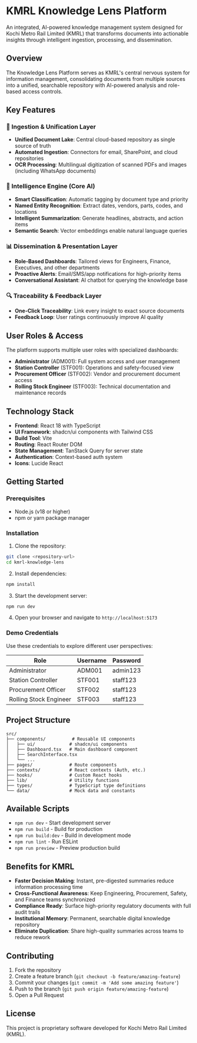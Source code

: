 # KMRL Knowledge Lens Platform

An integrated, AI-powered knowledge management system designed for Kochi Metro Rail Limited (KMRL) that transforms documents into actionable insights through intelligent ingestion, processing, and dissemination.

## Overview

The Knowledge Lens Platform serves as KMRL's central nervous system for information management, consolidating documents from multiple sources into a unified, searchable repository with AI-powered analysis and role-based access controls.

## Key Features

### 🔄 Ingestion & Unification Layer
- **Unified Document Lake**: Central cloud-based repository as single source of truth
- **Automated Ingestion**: Connectors for email, SharePoint, and cloud repositories
- **OCR Processing**: Multilingual digitization of scanned PDFs and images (including WhatsApp documents)

### 🧠 Intelligence Engine (Core AI)
- **Smart Classification**: Automatic tagging by document type and priority
- **Named Entity Recognition**: Extract dates, vendors, parts, codes, and locations
- **Intelligent Summarization**: Generate headlines, abstracts, and action items
- **Semantic Search**: Vector embeddings enable natural language queries

### 📊 Dissemination & Presentation Layer
- **Role-Based Dashboards**: Tailored views for Engineers, Finance, Executives, and other departments
- **Proactive Alerts**: Email/SMS/app notifications for high-priority items
- **Conversational Assistant**: AI chatbot for querying the knowledge base

### 🔍 Traceability & Feedback Layer
- **One-Click Traceability**: Link every insight to exact source documents
- **Feedback Loop**: User ratings continuously improve AI quality

## User Roles & Access

The platform supports multiple user roles with specialized dashboards:

- **Administrator** (ADM001): Full system access and user management
- **Station Controller** (STF001): Operations and safety-focused view
- **Procurement Officer** (STF002): Vendor and procurement document access
- **Rolling Stock Engineer** (STF003): Technical documentation and maintenance records

## Technology Stack

- **Frontend**: React 18 with TypeScript
- **UI Framework**: shadcn/ui components with Tailwind CSS
- **Build Tool**: Vite
- **Routing**: React Router DOM
- **State Management**: TanStack Query for server state
- **Authentication**: Context-based auth system
- **Icons**: Lucide React

## Getting Started

### Prerequisites

- Node.js (v18 or higher)
- npm or yarn package manager

### Installation

1. Clone the repository:
```bash
git clone <repository-url>
cd kmrl-knowledge-lens
```

2. Install dependencies:
```bash
npm install
```

3. Start the development server:
```bash
npm run dev
```

4. Open your browser and navigate to `http://localhost:5173`

### Demo Credentials

Use these credentials to explore different user perspectives:

| Role | Username | Password |
|------|----------|----------|
| Administrator | ADM001 | admin123 |
| Station Controller | STF001 | staff123 |
| Procurement Officer | STF002 | staff123 |
| Rolling Stock Engineer | STF003 | staff123 |

## Project Structure

```
src/
├── components/          # Reusable UI components
│   ├── ui/             # shadcn/ui components
│   ├── Dashboard.tsx   # Main dashboard component
│   ├── SearchInterface.tsx
│   └── ...
├── pages/              # Route components
├── contexts/           # React contexts (Auth, etc.)
├── hooks/              # Custom React hooks
├── lib/                # Utility functions
├── types/              # TypeScript type definitions
└── data/               # Mock data and constants
```

## Available Scripts

- `npm run dev` - Start development server
- `npm run build` - Build for production
- `npm run build:dev` - Build in development mode
- `npm run lint` - Run ESLint
- `npm run preview` - Preview production build

## Benefits for KMRL

- **Faster Decision Making**: Instant, pre-digested summaries reduce information processing time
- **Cross-Functional Awareness**: Keep Engineering, Procurement, Safety, and Finance teams synchronized
- **Compliance Ready**: Surface high-priority regulatory documents with full audit trails
- **Institutional Memory**: Permanent, searchable digital knowledge repository
- **Eliminate Duplication**: Share high-quality summaries across teams to reduce rework

## Contributing

1. Fork the repository
2. Create a feature branch (`git checkout -b feature/amazing-feature`)
3. Commit your changes (`git commit -m 'Add some amazing feature'`)
4. Push to the branch (`git push origin feature/amazing-feature`)
5. Open a Pull Request

## License

This project is proprietary software developed for Kochi Metro Rail Limited (KMRL).

